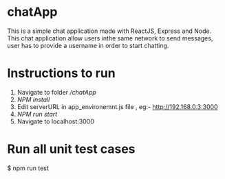 # chatApp
This is a simple chat application made with ReactJS, Express and Node.
This chat application allow users inthe same network to send messages, user has to provide a username in order to start chatting.

# Instructions to run
1. Navigate to folder */chatApp*
2. *NPM install*
3. Edit serverURL in app_environemnt.js file , eg:- http://192.168.0.3:3000
3. *NPM run start*
4. Navigate to localhost:3000

# Run all unit test cases
  $ npm run test  